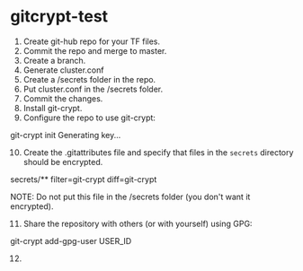 # gitcrypt-test

1. Create git-hub repo for your TF files.
2. Commit the repo and merge to master.
3. Create a branch.
4. Generate cluster.conf
5. Create a /secrets folder in the repo.
6. Put cluster.conf in the /secrets folder.
7. Commit the changes.
8. Install git-crypt.
9. Configure the repo to use git-crypt:

git-crypt init
Generating key...

10. Create the .gitattributes file and specify that files in the `secrets` directory should be encrypted.

secrets/** filter=git-crypt diff=git-crypt

NOTE: Do not put this file in the /secrets folder (you don't want it encrypted).

11. Share the repository with others (or with yourself) using GPG:

git-crypt add-gpg-user USER_ID

12. 
